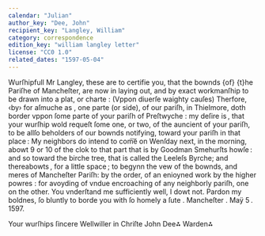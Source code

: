 ```yaml
---
calendar: "Julian"
author_key: "Dee, John"
recipient_key: "Langley, William"
category: correspondence
edition_key: "william langley letter"
license: "CC0 1.0"
related_dates: "1597-05-04"
---
```

Wurſhipfull Mr Langley, these are to certifie you, that the bownds
{of} {t}he Pariſhe of Mancheſter, are now in laying out, and by exact workmanſhip
to be drawn into a plat, or charte : (Vppon diuerſe waighty cauſes)
Therfore, ‹by› for aſmuche as , one parte (or side), of our pariſh, in
Thielmore, doth border vppon ſome parte of your pariſh of
Preſtwyche : my deſire is , that your wurſhip wold requeſt
ſome one, or two, of the auncient of your pariſh, to be allſo
beholders of our bownds notifying, toward your pariſh
in that place :   My neighbors do intend to com͠e on Wenſday
next, in the morning, abowt 9 or 10 of the clok to that part that
is by Goodman Smehurſts howſe : and so toward the birche tree,
that is called the Leeleſs Byrche; and thereabowts , for
a little space ; to begynn the vew of the bownds, and meres
of Mancheſter Pariſh: by the order, of an enioyned work
by the higher powres : for avoyding of vndue encroaching
of any neighborly pariſh, one on the other.   You vnderſtand
me sufficiently well, I dowt not.   Pardon my
boldnes, ſo bluntly to borde you with ſo homely a ſute .
Mancheſter . Maÿ 5 . 1597.

Your wurſhips ſincere
Wellwiller in Chriſte
John Dee⁂
Warden⁂
